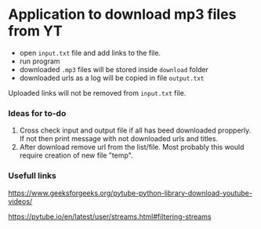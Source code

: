 # Application to download mp3 files from YT

- open `input.txt` file and add links to the file.
- run program
- downloaded `.mp3` files will be stored inside `download` folder
- downloaded urls as a log will be copied in file `output.txt`

Uploaded links will not be removed from `input.txt` file.


### Ideas for to-do

1. Cross check input and output file if all has beed downloaded propperly. If not then print message with not downloaded urls and titles.
2. After download remove url from the list/file. Most probably this would require creation of new file "temp".


### Usefull links

https://www.geeksforgeeks.org/pytube-python-library-download-youtube-videos/

https://pytube.io/en/latest/user/streams.html#filtering-streams
